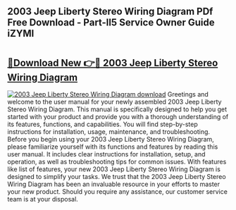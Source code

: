 ## 2003 Jeep Liberty Stereo Wiring Diagram PDf Free Download - Part-lI5 Service Owner Guide iZYMI

# <h2><a href="http://dfrtpp.blite.top/?on=2003+Jeep+Liberty+Stereo+Wiring+Diagram">🔗Download New 👉🔴 2003 Jeep Liberty Stereo Wiring Diagram</a></h2>

[![2003 Jeep Liberty Stereo Wiring Diagram download](https://i.imgur.com/lujVjoI.png)](http://dfrtpp.blite.top/?on=2003+Jeep+Liberty+Stereo+Wiring+Diagram)
Greetings and welcome to the user manual for your newly assembled 2003 Jeep Liberty Stereo Wiring Diagram. This manual is specifically designed to help you get started with your product and provide you with a thorough understanding of its features, functions, and capabilities. You will find step-by-step instructions for installation, usage, maintenance, and troubleshooting. Before you begin using your 2003 Jeep Liberty Stereo Wiring Diagram, please familiarize yourself with its functions and features by reading this user manual. It includes clear instructions for installation, setup, and operation, as well as troubleshooting tips for common issues. With features like list of features, your new 2003 Jeep Liberty Stereo Wiring Diagram is designed to simplify your tasks. We trust that the 2003 Jeep Liberty Stereo Wiring Diagram has been an invaluable resource in your efforts to master your new product. Should you require any assistance, our customer service team is at your disposal.
